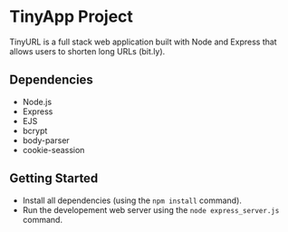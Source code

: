 # TinyApp Project

TinyURL is a full stack web application built with Node and Express that allows users to shorten long URLs (bit.ly).

## Dependencies

- Node.js
- Express
- EJS
- bcrypt
- body-parser
- cookie-seassion

## Getting Started

- Install all dependencies (using the `npm install` command).
- Run the developement web server using the `node express_server.js` command.
